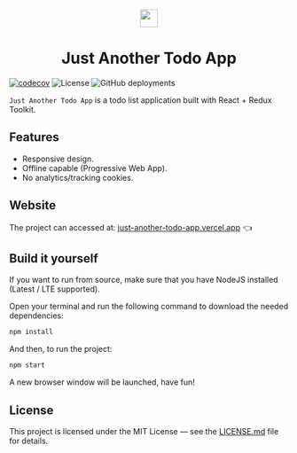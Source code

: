 <br>

<p align="center">
  <img src="./public/favicon.ico" height="32">
</p>
<h1 align="center">
  Just Another Todo App
</h1>

[![codecov](https://codecov.io/gh/arthur-melo/just-another-todo-app/branch/master/graph/badge.svg)](https://codecov.io/gh/arthur-melo/just-another-todo-app)
![License](https://img.shields.io/github/license/arthur-melo/just-another-todo-app)
![GitHub deployments](https://img.shields.io/github/deployments/arthur-melo/just-another-todo-app/Production)

`Just Another Todo App` is a todo list application built with React + Redux Toolkit.

## Features

- Responsive design.
- Offline capable (Progressive Web App).
- No analytics/tracking cookies.

## Website

The project can accessed at: [just-another-todo-app.vercel.app](https://just-another-todo-app.vercel.app/) 👈

## Build it yourself

If you want to run from source, make sure that you have NodeJS installed (Latest / LTE supported).

Open your terminal and run the following command to download the needed dependencies:

```bash
npm install
```

And then, to run the project:

```bash
npm start
```

A new browser window will be launched, have fun!

## License

This project is licensed under the MIT License — see the [LICENSE.md](LICENSE.md) file for details.

